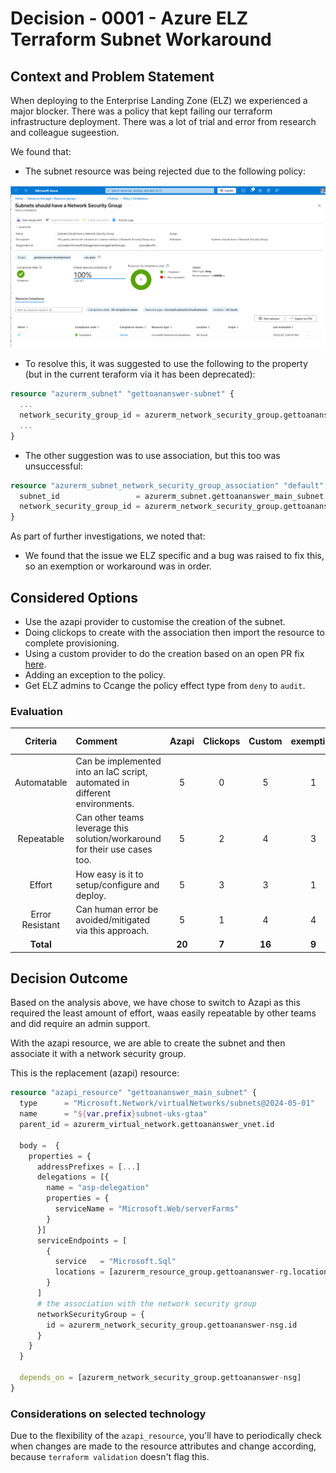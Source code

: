 # Decision - 0001 - Azure ELZ Terraform Subnet Workaround

## Context and Problem Statement

When deploying to the Enterprise Landing Zone (ELZ) we experienced a major blocker. There was a policy that kept failing our terraform infrastructure deployment. There was a lot of trial and error from research and colleague sugeestion.

We found that:

- The subnet resource was being rejected due to the following policy:

![Screenshot 2025-10-22 at 17.32.50.png](../../images/subnet-policy.png)

- To resolve this, it was suggested to use the following to the property (but in the current teraform via it has been deprecated):
```terraform
resource "azurerm_subnet" "gettoananswer-subnet" {
  ...
  network_security_group_id = azurerm_network_security_group.gettoananswer-nsg.id
  ...
}
```

- The other suggestion was to use association, but this too was unsuccessful:

```terraform
resource "azurerm_subnet_network_security_group_association" "default" {
  subnet_id                 = azurerm_subnet.gettoananswer_main_subnet.id
  network_security_group_id = azurerm_network_security_group.gettoananswer-nsg.id
}
```

As part of further investigations, we noted that:

- We found that the issue we ELZ specific and a bug was raised to fix this, so an exemption or workaround was in order.

## Considered Options

- Use the azapi provider to customise the creation of the subnet.
- Doing clickops to create with the association then import the resource to complete provisioning.
- Using a custom provider to do the creation based on an open PR fix [here](https://github.com/hashicorp/terraform-provider-azurerm/pull/28985).
- Adding an exception to the policy.
- Get ELZ admins to Ccange the policy effect type from `deny` to `audit`.

### Evaluation

|    Criteria     | Comment                                                                     | Azapi  | Clickops | Custom | exemption | Alter Policy | 
|:---------------:|:----------------------------------------------------------------------------|:------:|:--------:|:------:|:---------:|:------------:|
|   Automatable   | Can be implemented into an IaC script, automated in different environments. |   5    |    0     |   5    |     1     |      1       | 
|   Repeatable    | Can other teams leverage this solution/workaround for their use cases too.  |   5    |    2     |   4    |     3     |      3       | 
|     Effort      | How easy is it to setup/configure and deploy.                               |   5    |    3     |   3    |     1     |      1       |
| Error Resistant | Can human error be avoided/mitigated via this approach.                     |   5    |    1     |   4    |     4     |      4       |
|    **Total**    |                                                                             | **20** |  **7**   | **16** |   **9**   |    **9**     |

## Decision Outcome

Based on the analysis above, we have chose to switch to Azapi as this required the least amount of effort, waas easily repeatable by other teams and did require an admin support.

With the azapi resource, we are able to create the subnet and then associate it with a network security group.

This is the replacement (azapi) resource:

```terraform
resource "azapi_resource" "gettoananswer_main_subnet" {
  type      = "Microsoft.Network/virtualNetworks/subnets@2024-05-01"
  name      = "${var.prefix}subnet-uks-gtaa"
  parent_id = azurerm_virtual_network.gettoananswer_vnet.id

  body =  {
    properties = {
      addressPrefixes = [...]
      delegations = [{
        name = "asp-delegation"
        properties = {
          serviceName = "Microsoft.Web/serverFarms"
        }
      }]
      serviceEndpoints = [
        {
          service   = "Microsoft.Sql"
          locations = [azurerm_resource_group.gettoananswer-rg.location]
        }
      ]
      # the association with the network security group
      networkSecurityGroup = {
        id = azurerm_network_security_group.gettoananswer-nsg.id
      }
    }
  }

  depends_on = [azurerm_network_security_group.gettoananswer-nsg]
}
```

### Considerations on selected technology

Due to the flexibility of the `azapi_resource`, you'll have to periodically check when changes are made to the resource attributes and change according, because `terraform validation` doesn't flag this.